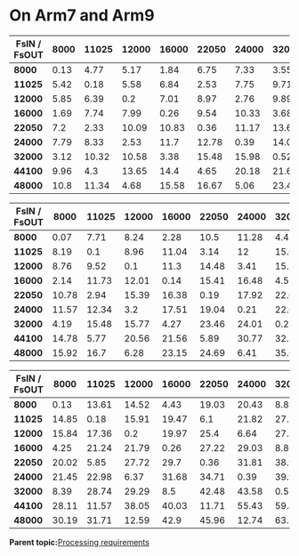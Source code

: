 # On Arm7 and Arm9
|**FsIN / FsOUT**|**8000**|**11025**|**12000**|**16000**|**22050**|**24000**|**32000**|**44100**|**48000**|
|------------------|----------|-----------|-----------|-----------|-----------|-----------|-----------|-----------|-----------|
|**8000**|0.13|4.77|5.17|1.84|6.75|7.33|3.55|9.1|9.89|
|**11025**|5.42|0.18|5.58|6.84|2.53|7.75|9.71|4.89|10.31|
|**12000**|5.85|6.39|0.2|7.01|8.97|2.76|9.89|12.94|5.32|
|**16000**|1.69|7.74|7.99|0.26|9.54|10.33|3.68|13.5|14.65|
|**22050**|7.2|2.33|10.09|10.83|0.36|11.17|13.67|5.07|15.49|
|**24000**|7.79|8.33|2.53|11.7|12.78|0.39|14.03|17.94|5.51|
|**32000**|3.12|10.32|10.58|3.38|15.48|15.98|0.52|19.08|20.66|
|**44100**|9.96|4.3|13.65|14.4|4.65|20.18|21.67|0.72|22.34|
|**48000**|10.8|11.34|4.68|15.58|16.67|5.06|23.4|25.56|0.78|

|**FsIN / FsOUT**|**8000**|**11025**|**12000**|**16000**|**22050**|**24000**|**32000**|**44100**|**48000**|
|------------------|----------|-----------|-----------|-----------|-----------|-----------|-----------|-----------|-----------|
|**8000**|0.07|7.71|8.24|2.28|10.5|11.28|4.41|13.44|14.48|
|**11025**|8.19|0.1|8.96|11.04|3.14|12|15.09|6.08|15.2|
|**12000**|8.76|9.52|0.1|11.3|14.48|3.41|15.36|20.07|6.61|
|**16000**|2.14|11.73|12.01|0.14|15.41|16.48|4.55|21|22.56|
|**22050**|10.78|2.94|15.39|16.38|0.19|17.92|22.08|6.27|24|
|**24000**|11.57|12.34|3.2|17.51|19.04|0.21|22.61|28.97|6.83|
|**32000**|4.19|15.48|15.77|4.27|23.46|24.01|0.28|30.83|32.96|
|**44100**|14.78|5.77|20.56|21.56|5.89|30.77|32.75|0.38|35.83|
|**48000**|15.92|16.7|6.28|23.15|24.69|6.41|35.02|38.08|0.42|

|**FsIN / FsOUT**|**8000**|**11025**|**12000**|**16000**|**22050**|**24000**|**32000**|**44100**|**48000**|
|------------------|----------|-----------|-----------|-----------|-----------|-----------|-----------|-----------|-----------|
|**8000**|0.13|13.61|14.52|4.43|19.03|20.43|8.8|25.06|26.99|
|**11025**|14.85|0.18|15.91|19.47|6.1|21.82|27.35|12.13|28.38|
|**12000**|15.84|17.36|0.2|19.97|25.4|6.64|27.85|36.26|13.21|
|**16000**|4.25|21.24|21.79|0.26|27.22|29.03|8.86|38.07|40.85|
|**22050**|20.02|5.85|27.72|29.7|0.36|31.81|38.94|12.2|43.63|
|**24000**|21.45|22.98|6.37|31.68|34.71|0.39|39.94|50.8|13.28|
|**32000**|8.39|28.74|29.29|8.5|42.48|43.58|0.52|54.43|58.07|
|**44100**|28.11|11.57|38.05|40.03|11.71|55.43|59.4|0.72|63.62|
|**48000**|30.19|31.71|12.59|42.9|45.96|12.74|63.36|69.42|0.78|

**Parent topic:**[Processing requirements](../topics/processing_requirements.md)

